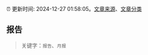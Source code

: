 :alarm_clock: 更新时间: 2024-12-27 01:58:05。[文章来源](/README.md)、[文章分类](/TAGS.md)

## 报告


> 关键字：`报告`、`月报`




